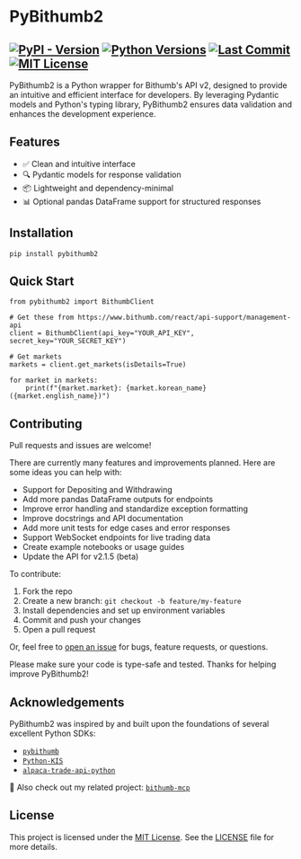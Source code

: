 # PyBithumb2
[![PyPI - Version](https://img.shields.io/pypi/v/pybithumb2.svg)](https://pypi.org/project/pybithumb2)
[![Python Versions](https://img.shields.io/pypi/pyversions/pybithumb2.svg)](https://www.python.org/downloads/)
[![Last Commit](https://img.shields.io/github/last-commit/kahngjoonkoh/pybithumb2)](https://github.com/CoderGamester/mcp-unity/commits/main)
[![MIT License](https://img.shields.io/badge/License-MIT-green.svg)](https://opensource.org/licenses/MIT)
---
PyBithumb2 is a Python wrapper for Bithumb's API v2, designed to provide an intuitive and efficient interface for developers. By leveraging Pydantic models and Python's typing library, PyBithumb2 ensures data validation and enhances the development experience.

## Features
- ✅ Clean and intuitive interface
- 🔍 Pydantic models for response validation
- 📦 Lightweight and dependency-minimal
- 📊 Optional pandas DataFrame support for structured responses

## Installation
`pip install pybithumb2`

## Quick Start
```
from pybithumb2 import BithumbClient

# Get these from https://www.bithumb.com/react/api-support/management-api
client = BithumbClient(api_key="YOUR_API_KEY", secret_key="YOUR_SECRET_KEY")

# Get markets
markets = client.get_markets(isDetails=True)

for market in markets:
    print(f"{market.market}: {market.korean_name} ({market.english_name})")
```

## Contributing
Pull requests and issues are welcome!

There are currently many features and improvements planned. Here are some ideas you can help with:
- Support for Depositing and Withdrawing
- Add more pandas DataFrame outputs for endpoints
- Improve error handling and standardize exception formatting
- Improve docstrings and API documentation
- Add more unit tests for edge cases and error responses
- Support WebSocket endpoints for live trading data
- Create example notebooks or usage guides
- Update the API for v2.1.5 (beta)

To contribute:
1. Fork the repo
2. Create a new branch: `git checkout -b feature/my-feature`
3. Install dependencies and set up environment variables
4. Commit and push your changes
5. Open a pull request

Or, feel free to [open an issue](../../issues) for bugs, feature requests, or questions.

Please make sure your code is type-safe and tested. Thanks for helping improve PyBithumb2!

## Acknowledgements
PyBithumb2 was inspired by and built upon the foundations of several excellent Python SDKs:

- [`pybithumb`](https://github.com/sharebook-kr/pybithumb)
- [`Python-KIS`](https://github.com/sharebook-kr/python-kis)
- [`alpaca-trade-api-python`](https://github.com/alpacahq/alpaca-trade-api-python)

🔗 Also check out my related project: [`bithumb-mcp`](https://github.com/kahngjoonkoh/pybithumb-mcp)

## License
This project is licensed under the [MIT License](https://github.com/kahngjoonkoh/pybithumb2/blob/main/LICENSE). See the [LICENSE](https://github.com/kahngjoonkoh/pybithumb2/blob/main/LICENSE) file for more details.
